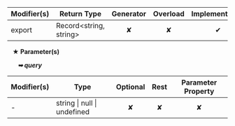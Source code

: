 | Modifier(s)                            | Return Type                    | Generator                        | Overload                         | Implementation                        |
|----------------------------------------|--------------------------------|:--------------------------------:|:--------------------------------:|:-------------------------------------:|
| export | Record&lt;string, string&gt; | ✘ | ✘  | ✔ |

&nbsp;&nbsp; **&#9733; Parameter(s)**

&nbsp;&nbsp;&nbsp;&nbsp;&nbsp; _**&#10149; query**_

| Modifier(s)                              | Type                        | Optional                           | Rest                          | Parameter Property                          |
|------------------------------------------|-----------------------------|:----------------------------------:|:-----------------------------:|:-------------------------------------------:|
| - | string &#124; null &#124; undefined | ✘  | ✘ | ✘ |